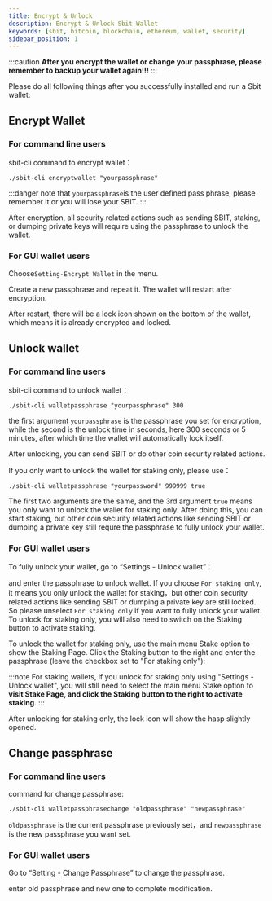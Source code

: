 ```yaml
---
title: Encrypt & Unlock 
description: Encrypt & Unlock Sbit Wallet
keywords: [sbit, bitcoin, blockchain, ethereum, wallet, security]
sidebar_position: 1
---
```


:::caution
**After you encrypt the wallet or change your passphrase, please remember to backup your wallet again!!!**
:::

Please do all following things after you successfully installed and run a Sbit wallet: 

## Encrypt Wallet

### For command line users

sbit-cli command to encrypt wallet：

```shell
./sbit-cli encryptwallet "yourpassphrase"
```
:::danger
note that `yourpassphrase`is the user defined pass phrase, please remember it or you will lose your SBIT.
:::

After encryption, all security related actions such as sending SBIT, staking, or dumping private keys will require using the passphrase to unlock the wallet. 

### For GUI wallet users

Choose`Setting-Encrypt Wallet` in the menu.

Create a new passphrase and repeat it. The wallet will restart after encryption.

After restart, there will be a lock icon shown on the bottom of the wallet, which means it is already encrypted and locked.

## Unlock wallet

### For command line users

sbit-cli command to unlock wallet：

```shell
./sbit-cli walletpassphrase "yourpassphrase" 300
```

the first argument `yourpassphrase` is the passphrase you set for encryption, while the second is the unlock time in seconds, here 300 seconds or 5 minutes, after which time the wallet will automatically lock itself.

After unlocking, you can send SBIT or do other coin security related actions.

If you only want to unlock the wallet for staking only, please use：

```shell
./sbit-cli walletpassphrase "yourpassword" 999999 true
```

The first two arguments are the same, and the 3rd argument `true` means you only want to unlock the wallet for staking only. After doing this, you can start staking, but other coin security related actions like sending SBIT or dumping a private key still requre the passphrase to fully unlock your wallet. 

### For GUI wallet users

To fully unlock your wallet, go to “Settings - Unlock wallet”：

and enter the passphrase to unlock wallet. If you choose `For staking only`, it means you only unlock the wallet for staking，but other coin security related actions like sending SBIT or dumping a private key are still locked. So please unselect `For staking only` if you want to fully unlock your wallet. To unlock for staking only, you will also need to switch on the Staking button to activate staking.

To unlock the wallet for staking only, use the main menu Stake option to show the Staking Page. Click the Staking button to the right and enter the passphrase (leave the checkbox set to "For staking only"):

:::note
For staking wallets, if you unlock for staking only using "Settings - Unlock wallet", you will still need to select the main menu Stake option to **visit Stake Page, and click the Staking button to the right to activate staking**. 
:::

After unlocking for staking only, the lock icon will show the hasp slightly opened.

## Change passphrase

### For command line users

command for change passphrase:

```
./sbit-cli walletpassphrasechange "oldpassphrase" "newpassphrase"
```

`oldpassphrase` is the current passphrase previously set，and `newpassphrase` is the new passphrase you want set.

### For GUI wallet users

Go to “Setting - Change Passphrase” to change the passphrase.

enter old passphrase and new one to complete modification.
